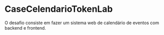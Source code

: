 # CaseCelendarioTokenLab
O desafio consiste em fazer um sistema web de calendário de eventos com backend e frontend.
